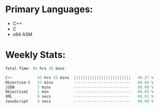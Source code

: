 # Primary Languages:
- C++
- C
- x64 ASM

# Weekly Stats:
<!--START_SECTION:waka-->

```C++
Total Time: 94 hrs 36 mins

C++           93 hrs 55 mins  |||||||||||||||||||||||||   99.27 %
Objective-C   33 mins         -------------------------   00.60 %
JSON          5 mins          -------------------------   00.09 %
ObjectiveC    1 min           -------------------------   00.03 %
XML           0 secs          -------------------------   00.01 %
JavaScript    0 secs          -------------------------   00.00 %
```

<!--END_SECTION:waka-->


